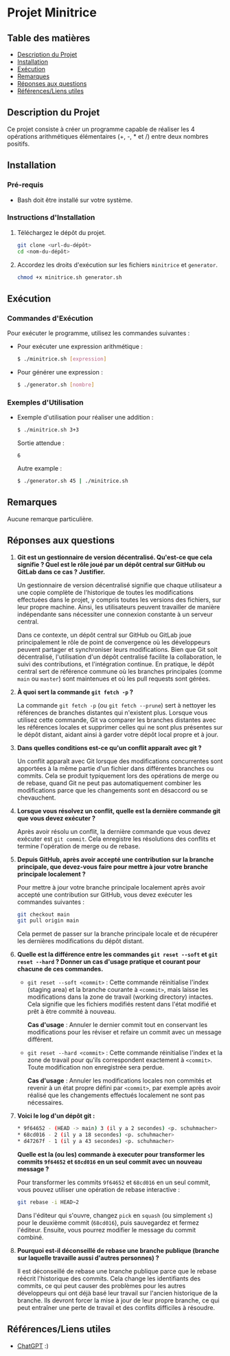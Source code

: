 # Projet Minitrice

## Table des matières
- [Description du Projet](#description-du-projet)
- [Installation](#installation)
- [Exécution](#exécution)
- [Remarques](#remarques)
- [Réponses aux questions](#réponses-aux-questions)
- [Références/Liens utiles](#référencesliens-utiles)

## Description du Projet
Ce projet consiste à créer un programme capable de réaliser les 4 opérations arithmétiques élémentaires (+, -, * et /) entre deux nombres positifs.

## Installation
### Pré-requis
- Bash doit être installé sur votre système.

### Instructions d'Installation
1. Téléchargez le dépôt du projet.
   ```bash
   git clone <url-du-dépôt>
   cd <nom-du-dépôt>
   ```
2. Accordez les droits d'exécution sur les fichiers `minitrice` et `generator`.
   ```bash
   chmod +x minitrice.sh generator.sh
   ```

## Exécution
### Commandes d'Exécution
Pour exécuter le programme, utilisez les commandes suivantes :
- Pour exécuter une expression arithmétique :
  ```bash
  $ ./minitrice.sh [expression]
  ```
- Pour générer une expression :
  ```bash
  $ ./generator.sh [nombre]
  ```

### Exemples d'Utilisation
- Exemple d'utilisation pour réaliser une addition :
  ```bash
  $ ./minitrice.sh 3+3
  ```
  Sortie attendue :
  ```
  6
  ```
  Autre example : 
  ```bash
  $ ./generator.sh 45 | ./minitrice.sh
  ```

## Remarques
Aucune remarque particulière.

## Réponses aux questions

1. **Git est un gestionnaire de version décentralisé. Qu'est-ce que cela signifie ? Quel est le rôle joué par un dépôt central sur GitHub ou GitLab dans ce cas ? Justifier.**

   Un gestionnaire de version décentralisé signifie que chaque utilisateur a une copie complète de l'historique de toutes les modifications effectuées dans le projet, y compris toutes les versions des fichiers, sur leur propre machine. Ainsi, les utilisateurs peuvent travailler de manière indépendante sans nécessiter une connexion constante à un serveur central.

   Dans ce contexte, un dépôt central sur GitHub ou GitLab joue principalement le rôle de point de convergence où les développeurs peuvent partager et synchroniser leurs modifications. Bien que Git soit décentralisé, l'utilisation d'un dépôt centralisé facilite la collaboration, le suivi des contributions, et l'intégration continue. En pratique, le dépôt central sert de référence commune où les branches principales (comme `main` ou `master`) sont maintenues et où les pull requests sont gérées.

2. **À quoi sert la commande `git fetch -p` ?**

   La commande `git fetch -p` (ou `git fetch --prune`) sert à nettoyer les références de branches distantes qui n'existent plus. Lorsque vous utilisez cette commande, Git va comparer les branches distantes avec les références locales et supprimer celles qui ne sont plus présentes sur le dépôt distant, aidant ainsi à garder votre dépôt local propre et à jour.

3. **Dans quelles conditions est-ce qu'un conflit apparaît avec git ?**

   Un conflit apparaît avec Git lorsque des modifications concurrentes sont apportées à la même partie d'un fichier dans différentes branches ou commits. Cela se produit typiquement lors des opérations de merge ou de rebase, quand Git ne peut pas automatiquement combiner les modifications parce que les changements sont en désaccord ou se chevauchent.

4. **Lorsque vous résolvez un conflit, quelle est la dernière commande git que vous devez exécuter ?**

   Après avoir résolu un conflit, la dernière commande que vous devez exécuter est `git commit`. Cela enregistre les résolutions des conflits et termine l'opération de merge ou de rebase.

5. **Depuis GitHub, après avoir accepté une contribution sur la branche principale, que devez-vous faire pour mettre à jour votre branche principale localement ?**

   Pour mettre à jour votre branche principale localement après avoir accepté une contribution sur GitHub, vous devez exécuter les commandes suivantes :

   ```bash
   git checkout main
   git pull origin main
   ```

   Cela permet de passer sur la branche principale locale et de récupérer les dernières modifications du dépôt distant.

6. **Quelle est la différence entre les commandes `git reset --soft` et `git reset --hard` ? Donner un cas d'usage pratique et courant pour chacune de ces commandes.**

   - `git reset --soft <commit>` : Cette commande réinitialise l'index (staging area) et la branche courante à `<commit>`, mais laisse les modifications dans la zone de travail (working directory) intactes. Cela signifie que les fichiers modifiés restent dans l'état modifié et prêt à être commité à nouveau.

     **Cas d'usage** : Annuler le dernier commit tout en conservant les modifications pour les réviser et refaire un commit avec un message différent.

   - `git reset --hard <commit>` : Cette commande réinitialise l'index et la zone de travail pour qu'ils correspondent exactement à `<commit>`. Toute modification non enregistrée sera perdue.

     **Cas d'usage** : Annuler les modifications locales non commités et revenir à un état propre défini par `<commit>`, par exemple après avoir réalisé que les changements effectués localement ne sont pas nécessaires.

7. **Voici le log d'un dépôt git :**
   ~~~bash
   * 9f64652 - (HEAD -> main) 3 (il y a 2 secondes) <p. schuhmacher>
   * 68cd016 - 2 (il y a 18 secondes) <p. schuhmacher>
   * d47267f - 1 (il y a 43 secondes) <p. schuhmacher>
   ~~~
   **Quelle est la (ou les) commande à executer pour transformer les commits `9f64652` et `68cd016` en un seul commit avec un nouveau message ?**

   Pour transformer les commits `9f64652` et `68cd016` en un seul commit, vous pouvez utiliser une opération de rebase interactive :

   ```bash
   git rebase -i HEAD~2
   ```

   Dans l'éditeur qui s'ouvre, changez `pick` en `squash` (ou simplement `s`) pour le deuxième commit (`68cd016`), puis sauvegardez et fermez l'éditeur. Ensuite, vous pourrez modifier le message du commit combiné.

8. **Pourquoi est-il déconseillé de rebase une branche publique (branche sur laquelle travaille aussi d'autres personnes) ?**

   Il est déconseillé de rebase une branche publique parce que le rebase réécrit l'historique des commits. Cela change les identifiants des commits, ce qui peut causer des problèmes pour les autres développeurs qui ont déjà basé leur travail sur l'ancien historique de la branche. Ils devront forcer la mise à jour de leur propre branche, ce qui peut entraîner une perte de travail et des conflits difficiles à résoudre.

## Références/Liens utiles
- [ChatGPT](https://chatgpt.com) :)

